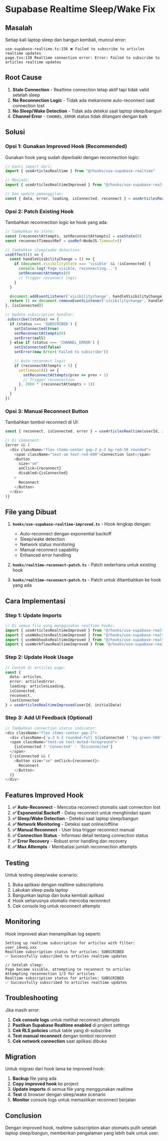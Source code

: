 # Supabase Realtime Sleep/Wake Fix

## Masalah
Setiap kali laptop sleep dan bangun kembali, muncul error:
```
use-supabase-realtime.ts:156 ❌ Failed to subscribe to articles realtime updates
page.tsx:138 Realtime connection error: Error: Failed to subscribe to articles realtime updates
```

## Root Cause
1. **Stale Connection** - Realtime connection tetap aktif tapi tidak valid setelah sleep
2. **No Reconnection Logic** - Tidak ada mekanisme auto-reconnect saat connection lost
3. **No Sleep/Wake Detection** - Tidak ada deteksi saat laptop sleep/bangun
4. **Channel Error** - `CHANNEL_ERROR` status tidak ditangani dengan baik

## Solusi

### Opsi 1: Gunakan Improved Hook (Recommended)
Gunakan hook yang sudah diperbaiki dengan reconnection logic:

```typescript
// Ganti import dari:
import { useArticlesRealtime } from "@/hooks/use-supabase-realtime"

// Menjadi:
import { useArticlesRealtimeImproved } from "@/hooks/use-supabase-realtime-improved"

// Dan update pemanggilan:
const { data, error, loading, isConnected, reconnect } = useArticlesRealtimeImproved(userId, initialData)
```

### Opsi 2: Patch Existing Hook
Tambahkan reconnection logic ke hook yang ada:

```typescript
// Tambahkan ke state:
const [reconnectAttempts, setReconnectAttempts] = useState(0)
const reconnectTimeoutRef = useRef<NodeJS.Timeout>()

// Tambahkan sleep/wake detection:
useEffect(() => {
  const handleVisibilityChange = () => {
    if (document.visibilityState === 'visible' && !isConnected) {
      console.log('Page visible, reconnecting...')
      setReconnectAttempts(0)
      // Trigger reconnect logic
    }
  }

  document.addEventListener('visibilitychange', handleVisibilityChange)
  return () => document.removeEventListener('visibilitychange', handleVisibilityChange)
}, [isConnected])

// Update subscription handler:
.subscribe((status) => {
  if (status === 'SUBSCRIBED') {
    setIsConnected(true)
    setReconnectAttempts(0)
    setError(null)
  } else if (status === 'CHANNEL_ERROR') {
    setIsConnected(false)
    setError(new Error('Failed to subscribe'))

    // Auto-reconnect logic
    if (reconnectAttempts < 5) {
      setTimeout(() => {
        setReconnectAttempts(prev => prev + 1)
        // Trigger reconnection
      }, 2000 * (reconnectAttempts + 1))
    }
  }
})
```

### Opsi 3: Manual Reconnect Button
Tambahkan tombol reconnect di UI:

```typescript
const { reconnect, isConnected, error } = useArticlesRealtime(userId, initialData)

// Di component:
{error && (
  <div className="flex items-center gap-2 p-3 bg-red-50 rounded">
    <span className="text-sm text-red-600">Connection lost</span>
    <Button
      size="sm"
      onClick={reconnect}
      disabled={isConnected}
    >
      Reconnect
    </Button>
  </div>
)}
```

## File yang Dibuat

1. **`hooks/use-supabase-realtime-improved.ts`** - Hook lengkap dengan:
   - Auto-reconnect dengan exponential backoff
   - Sleep/wake detection
   - Network status monitoring
   - Manual reconnect capability
   - Enhanced error handling

2. **`hooks/realtime-reconnect-patch.ts`** - Patch sederhana untuk existing hook

3. **`hooks/realtime-reconnect-patch.ts`** - Patch untuk ditambahkan ke hook yang ada

## Cara Implementasi

### Step 1: Update Imports
```typescript
// Di semua file yang menggunakan realtime hooks:
import { useArticlesRealtimeImproved } from "@/hooks/use-supabase-realtime-improved"
import { useWebsitesRealtimeImproved } from "@/hooks/use-supabase-realtime-improved"
import { useWebhooksRealtimeImproved } from "@/hooks/use-supabase-realtime-improved"
import { useWorkflowsRealtimeImproved } from "@/hooks/use-supabase-realtime-improved"
```

### Step 2: Update Hook Usage
```typescript
// Contoh di articles page:
const {
  data: articles,
  error: articlesError,
  loading: articlesLoading,
  isConnected,
  reconnect,
  lastConnected
} = useArticlesRealtimeImproved(userId, initialData)
```

### Step 3: Add UI Feedback (Optional)
```typescript
// Tambahkan connection status indicator:
<div className="flex items-center gap-2">
  <div className={`w-2 h-2 rounded-full ${isConnected ? 'bg-green-500' : 'bg-red-500'}`} />
  <span className="text-sm text-muted-foreground">
    {isConnected ? 'Connected' : 'Disconnected'}
  </span>
  {!isConnected && (
    <Button size="sm" onClick={reconnect}>
      Reconnect
    </Button>
  )}
</div>
```

## Features Improved Hook

1. **✅ Auto-Reconnect** - Mencoba reconnect otomatis saat connection lost
2. **✅ Exponential Backoff** - Delay reconnect untuk menghindari spam
3. **✅ Sleep/Wake Detection** - Deteksi saat laptop sleep/bangun
4. **✅ Network Monitoring** - Deteksi saat online/offline
5. **✅ Manual Reconnect** - User bisa trigger reconnect manual
6. **✅ Connection Status** - Informasi detail tentang connection status
7. **✅ Error Recovery** - Robust error handling dan recovery
8. **✅ Max Attempts** - Membatasi jumlah reconnection attempts

## Testing

Untuk testing sleep/wake scenario:

1. Buka aplikasi dengan realtime subscriptions
2. Lakukan sleep pada laptop
3. Bangunkan laptop dan buka kembali aplikasi
4. Hook seharusnya otomatis mencoba reconnect
5. Cek console log untuk reconnect attempts

## Monitoring

Hook improved akan menampilkan log seperti:
```
Setting up realtime subscription for articles with filter: user_id=eq.xxx
Realtime subscription status for articles: SUBSCRIBED
✅ Successfully subscribed to articles realtime updates

// Setelah sleep:
Page became visible, attempting to reconnect to articles
Attempting reconnection 1/3 for articles
Realtime subscription status for articles: SUBSCRIBED
✅ Successfully subscribed to articles realtime updates
```

## Troubleshooting

Jika masih error:
1. **Cek console logs** untuk melihat reconnect attempts
2. **Pastikan Supabase Realtime enabled** di project settings
3. **Cek RLS policies** untuk table yang di-subscribe
4. **Test manual reconnect** dengan tombol reconnect
5. **Cek network connection** saat aplikasi dibuka

## Migration

Untuk migrasi dari hook lama ke improved hook:

1. **Backup** file yang ada
2. **Copy improved hook** ke project
3. **Update imports** di semua file yang menggunakan realtime
4. **Test** di browser dengan sleep/wake scenario
5. **Monitor** console logs untuk memastikan reconnect berjalan

## Conclusion

Dengan improved hook, realtime subscription akan otomatis pulih setelah laptop sleep/bangun, memberikan pengalaman yang lebih baik untuk user.